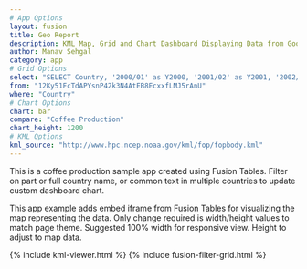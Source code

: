 ```yaml
---
# App Options
layout: fusion
title: Geo Report
description: KML Map, Grid and Chart Dashboard Displaying Data from Google Fusion Tables
author: Manav Sehgal
category: app
# Grid Options
select: "SELECT Country, '2000/01' as Y2000, '2001/02' as Y2001, '2002/03' as Y2002, '2003/04' as Y2003, '2004/05' as Y2004, '2005/06' as Y2005, '2006/07' as Y2006, '2007/08' as Y2007, '2008/09' as Y2008"
from: "12Ky51FcTdAPYsnP42k3N4AtEB8EcxxfLMJ5rAnU"
where: "Country"
# Chart Options
chart: bar
compare: "Coffee Production"
chart_height: 1200
# KML Options
kml_source: "http://www.hpc.ncep.noaa.gov/kml/fop/fopbody.kml"
---
```

This is a coffee production sample app created using Fusion Tables. 
Filter on part or full country name, or common text in multiple countries to update custom dashboard chart.

This app example adds embed iframe from Fusion Tables for visualizing the map representing the data.
Only change required is width/height values to match page theme. 
Suggested 100% width for responsive view. Height to adjust to map data.

{% include kml-viewer.html %}
{% include fusion-filter-grid.html %}
